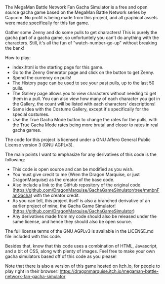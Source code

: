 The MegaMan Battle Network Fan Gacha Simulator is a free and open source gacha game based
on the MegaMan Battle Network series by Capcom. No profit is being made from this project,
and all graphical assets were made specifically for this fan game.

Gather some Zenny and do some pulls to get characters! This is purely the gacha part
of a gacha game, so unfortuntely you can't do anything with the characters.
Still, it's all the fun of "watch-number-go-up" without breaking the bank!

How to play:
- index.html is the starting page for this game.
- Go to the Zenny Generator page and click on the button to get Zenny.
- Spend the currency on pulls!
- The History page can be used to see your past pulls, up to the last 50 pulls.
- The Gallery page allows you to view characters without needing to get them
in a pull. You can also view how many of each character you got in the Gallery,
the count will be listed with each characters' descriptions!
- Same idea with the Costume Gallery, except it's specifically for the special costumes.
- Use the True Gacha Mode button to change the rates for the pulls, with the
True Gacha Mode rates being more brutal and closer to rates in real gacha games.

The code for this project is licensed under a GNU Affero General
Public License version 3 (GNU AGPLv3).

The main points I want to emphasize for any derivatives of this code is the
following:
 - This code is open source and can be modified as you wish.
 - You must give credit to me (Wren the Dragon Marquise, or just
DragonMarquise) as the creator of the base code.
 - Also include a link to the GitHub repository of the original code
(https://github.com/DragonMarquise/GachaGameSimulator/tree/mmbnFanGacha)
with the creator credit.
 - As you can tell, this project itself is also a branched derivative of an earlier project of mine,
the Gacha Game Simulator! (https://github.com/DragonMarquise/GachaGameSimulator)
 - Any derivatives made from my code should also be released under the
same license, and hence they should also be open source.

The full license terms of the GNU AGPLv3 is available in the LICENSE.md
file included with this code.

Besides that, know that this code uses a combination of HTML,
Javascript, and a bit of CSS, along with plenty of images. Feel free to make
your own gacha simulators based off of this code as you please!

Note that there is also a version of this game hosted on Itch.io,
for people to play right in their browser: https://dragonmarquise.itch.io/megaman-battle-network-fan-gacha-simulator